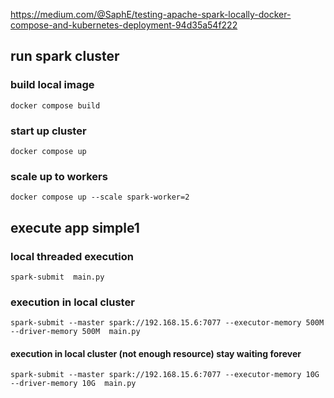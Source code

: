 https://medium.com/@SaphE/testing-apache-spark-locally-docker-compose-and-kubernetes-deployment-94d35a54f222

## run spark cluster 

### build local image

```console
docker compose build
```

### start up cluster
```console
docker compose up
```

### scale up to workers
```console
docker compose up --scale spark-worker=2
```

## execute app simple1

### local threaded execution 
```console
spark-submit  main.py 
```

### execution in local cluster
```console
spark-submit --master spark://192.168.15.6:7077 --executor-memory 500M --driver-memory 500M  main.py 
```

#### execution in local cluster (not enough resource) stay waiting forever
```console
spark-submit --master spark://192.168.15.6:7077 --executor-memory 10G --driver-memory 10G  main.py 
```
